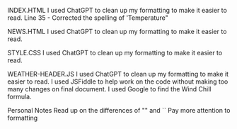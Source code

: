 INDEX.HTML
  I used ChatGPT to clean up my formatting to make it easier to read.
  Line 35 - Corrected the spelling of 'Temperature"

NEWS.HTML
  I used ChatGPT to clean up my formatting to make it easier to read.

STYLE.CSS
  I used ChatGPT to clean up my formatting to make it easier to read.

WEATHER-HEADER.JS
  I used ChatGPT to clean up my formatting to make it easier to read.
  I used JSFiddle to help work on the code without making too many changes on final document.
  I used Google to find the Wind Chill formula.


Personal Notes
  Read up on the differences of "" and ``
  Pay more attention to formatting
  
